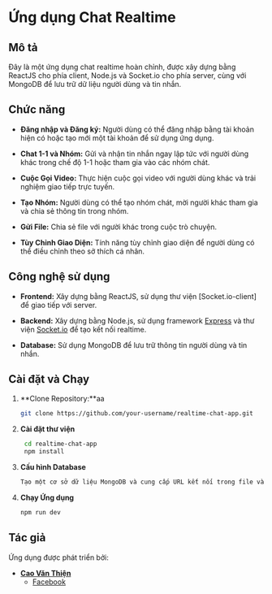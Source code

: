 # Ứng dụng Chat Realtime

## Mô tả

Đây là một ứng dụng chat realtime hoàn chỉnh, được xây dựng bằng ReactJS cho phía client, Node.js và Socket.io cho phía server, cùng với MongoDB để lưu trữ dữ liệu người dùng và tin nhắn.

## Chức năng

- **Đăng nhập và Đăng ký:** Người dùng có thể đăng nhập bằng tài khoản hiện có hoặc tạo mới một tài khoản để sử dụng ứng dụng.

- **Chat 1-1 và Nhóm:** Gửi và nhận tin nhắn ngay lập tức với người dùng khác trong chế độ 1-1 hoặc tham gia vào các nhóm chát.

- **Cuộc Gọi Video:** Thực hiện cuộc gọi video với người dùng khác và trải nghiệm giao tiếp trực tuyến.

- **Tạo Nhóm:** Người dùng có thể tạo nhóm chát, mời người khác tham gia và chia sẻ thông tin trong nhóm.

- **Gửi File:** Chia sẻ file với người khác trong cuộc trò chuyện.

- **Tùy Chỉnh Giao Diện:** Tính năng tùy chỉnh giao diện để người dùng có thể điều chỉnh theo sở thích cá nhân.

## Công nghệ sử dụng

- **Frontend:** Xây dựng bằng ReactJS, sử dụng thư viện [Socket.io-client] để giao tiếp với server.

- **Backend:** Xây dựng bằng Node.js, sử dụng framework [Express](https://expressjs.com/) và thư viện [Socket.io](https://socket.io/) để tạo kết nối realtime.

- **Database:** Sử dụng MongoDB để lưu trữ thông tin người dùng và tin nhắn.

## Cài đặt và Chạy

1. **Clone Repository:**aa
   ```bash
   git clone https://github.com/your-username/realtime-chat-app.git
   ```
2. **Cài đặt thư viện**
   ```bash
    cd realtime-chat-app
    npm install
   ```
3. **Cấu hình Database**
   ```bash
   Tạo một cơ sở dữ liệu MongoDB và cung cấp URL kết nối trong file và key_Token .env.
   ```
4. **Chạy Ứng dụng**
   ```bash
   npm run dev
   ```

## Tác giả

Ứng dụng được phát triển bởi:

- **[Cao Văn Thiện](https://github.com/CVThien2k2)**
  - [Facebook](https://www.facebook.com/caovanthien09102002/)
